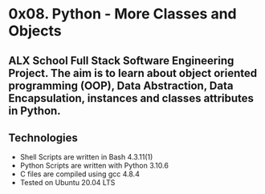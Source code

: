 # 0x08. Python - More Classes and Objects
## ALX School Full Stack Software Engineering Project. The aim is to learn about object oriented programming (OOP), Data Abstraction, Data Encapsulation, instances and classes attributes in Python.
## Technologies
* Shell Scripts are written in Bash 4.3.11(1)
* Python Scripts are written with Python 3.10.6
* C files are compiled using gcc 4.8.4
* Tested on Ubuntu 20.04 LTS

